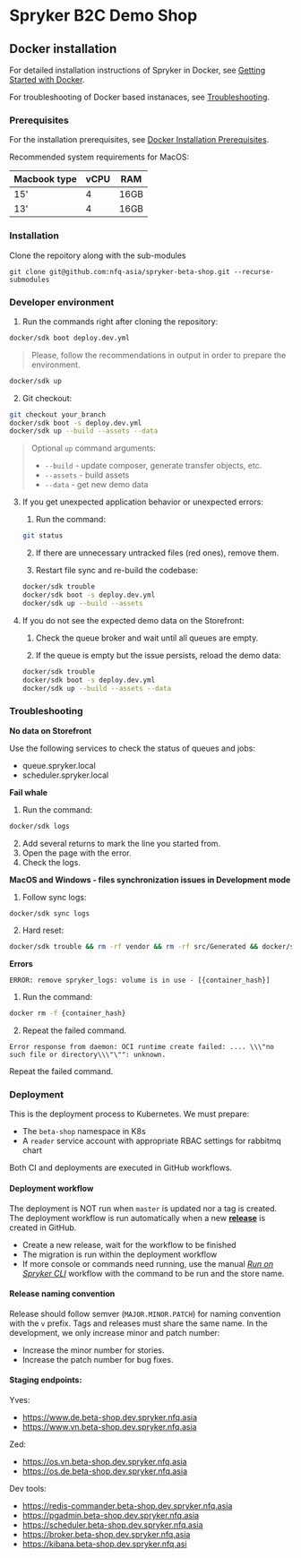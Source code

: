 # Spryker B2C Demo Shop

## Docker installation

For detailed installation instructions of Spryker in Docker, see [Getting Started with Docker](https://documentation.spryker.com/docs/getting-started-with-docker).

For troubleshooting of Docker based instanaces, see [Troubleshooting](https://documentation.spryker.com/docs/spryker-in-docker-troubleshooting).

### Prerequisites

For the installation prerequisites, see [Docker Installation Prerequisites](https://documentation.spryker.com/docs/docker-installation-prerequisites).

Recommended system requirements for MacOS:

|Macbook type|vCPU| RAM|
|---|---|---|
|15' | 4 | 16GB |
|13' | 4 | 16GB |

### Installation

Clone the repoitory along with the sub-modules
```shell
git clone git@github.com:nfq-asia/spryker-beta-shop.git --recurse-submodules
```

### Developer environment

1. Run the commands right after cloning the repository:

```bash
docker/sdk boot deploy.dev.yml
```

> Please, follow the recommendations in output in order to prepare the environment.

```bash
docker/sdk up
```

2. Git checkout:

```bash
git checkout your_branch
docker/sdk boot -s deploy.dev.yml
docker/sdk up --build --assets --data
```

> Optional `up` command arguments:
>
> - `--build` - update composer, generate transfer objects, etc.
> - `--assets` - build assets
> - `--data` - get new demo data

3. If you get unexpected application behavior or unexpected errors:

    1. Run the command:
    ```bash
    git status
    ```

    2. If there are unnecessary untracked files (red ones), remove them.

    3. Restart file sync and re-build the codebase:
    ```bash
    docker/sdk trouble
    docker/sdk boot -s deploy.dev.yml
    docker/sdk up --build --assets
    ```

4. If you do not see the expected demo data on the Storefront:

    1. Check the queue broker and wait until all queues are empty.

    2. If the queue is empty but the issue persists, reload the demo data:
    ```bash
    docker/sdk trouble
    docker/sdk boot -s deploy.dev.yml
    docker/sdk up --build --assets --data
    ```

### Troubleshooting

**No data on Storefront**

Use the following services to check the status of queues and jobs:
- queue.spryker.local
- scheduler.spryker.local

**Fail whale**

1. Run the command:
```bash
docker/sdk logs
```
2. Add several returns to mark the line you started from.
3. Open the page with the error.
4. Check the logs.

**MacOS and Windows - files synchronization issues in Development mode**

1. Follow sync logs:
```bash
docker/sdk sync logs
```
2. Hard reset:
```bash
docker/sdk trouble && rm -rf vendor && rm -rf src/Generated && docker/sdk sync && docker/sdk up
```

**Errors**

`ERROR: remove spryker_logs: volume is in use - [{container_hash}]`

1. Run the command:
```bash
docker rm -f {container_hash}
```
2. Repeat the failed command.

`Error response from daemon: OCI runtime create failed: .... \\\"no such file or directory\\\"\"": unknown.`

Repeat the failed command.

### Deployment

This is the deployment process to Kubernetes. We must prepare:

* The `beta-shop` namespace in K8s
* A `reader` service account with appropriate RBAC settings for rabbitmq chart

Both CI and deployments are executed in GitHub workflows.

#### Deployment workflow

The deployment is NOT run when `master` is updated nor a tag is created. The deployment workflow is
run automatically when a new [**release**](https://github.com/nfq-asia/spryker-beta-shop/releases) is created in GitHub.

* Create a new release, wait for the workflow to be finished
* The migration is run within the deployment workflow
* If more console or commands need running, use the manual [*Run on Spryker CLI*](https://github.com/nfq-asia/spryker-beta-shop/actions/workflows/spryker_cli.yml)
  workflow with the command to be run and the store name.

#### Release naming convention

Release should follow semver (`MAJOR.MINOR.PATCH`) for naming convention with the `v` prefix.
Tags and releases must share the same name. In the development, we only increase
minor and patch number:

* Increase the minor number for stories.
* Increase the patch number for bug fixes.

#### Staging endpoints:

Yves:
* https://www.de.beta-shop.dev.spryker.nfq.asia
* https://www.vn.beta-shop.dev.spryker.nfq.asia

Zed:
* https://os.vn.beta-shop.dev.spryker.nfq.asia
* https://os.de.beta-shop.dev.spryker.nfq.asia

Dev tools:
* https://redis-commander.beta-shop.dev.spryker.nfq.asia
* https://pgadmin.beta-shop.dev.spryker.nfq.asia
* https://scheduler.beta-shop.dev.spryker.nfq.asia
* https://broker.beta-shop.dev.spryker.nfq.asia
* https://kibana.beta-shop.dev.spryker.nfq.asi
